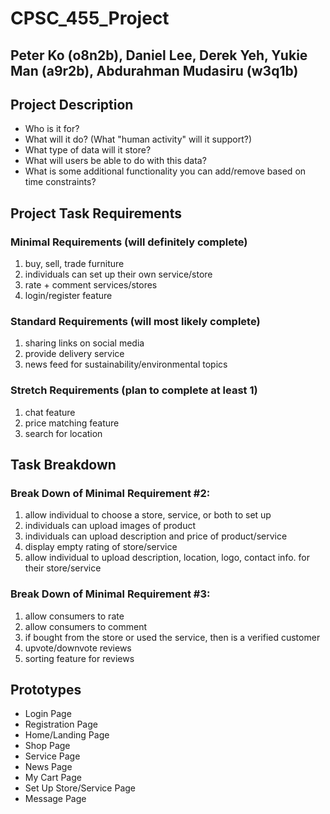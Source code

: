 # CPSC_455_Project
## Peter Ko (o8n2b), Daniel Lee, Derek Yeh, Yukie Man (a9r2b), Abdurahman Mudasiru (w3q1b)

## Project Description
- Who is it for?
- What will it do? (What "human activity" will it support?)
- What type of data will it store?
- What will users be able to do with this data?
- What is some additional functionality you can add/remove based on time constraints?

## Project Task Requirements
### Minimal Requirements (will definitely complete)
1. buy, sell, trade furniture
2. individuals can set up their own service/store
3. rate + comment services/stores
4. login/register feature

### Standard Requirements (will most likely complete)
1. sharing links on social media
2. provide delivery service
3. news feed for sustainability/environmental topics

### Stretch Requirements (plan to complete at least 1)
1. chat feature
2. price matching feature
3. search for location

## Task Breakdown
### Break Down of Minimal Requirement #2:
1. allow individual to choose a store, service, or both to set up
2. individuals can upload images of product
3. individuals can upload description and price of product/service
4. display empty rating of store/service
5. allow individual to upload description, location, logo, contact info. for their store/service

### Break Down of Minimal Requirement #3:
1. allow consumers to rate
2. allow consumers to comment
3. if bought from the store or used the service, then is a verified customer 
4. upvote/downvote reviews
5. sorting feature for reviews

## Prototypes
- Login Page
- Registration Page
- Home/Landing Page
- Shop Page
- Service Page
- News Page
- My Cart Page
- Set Up Store/Service Page
- Message Page
